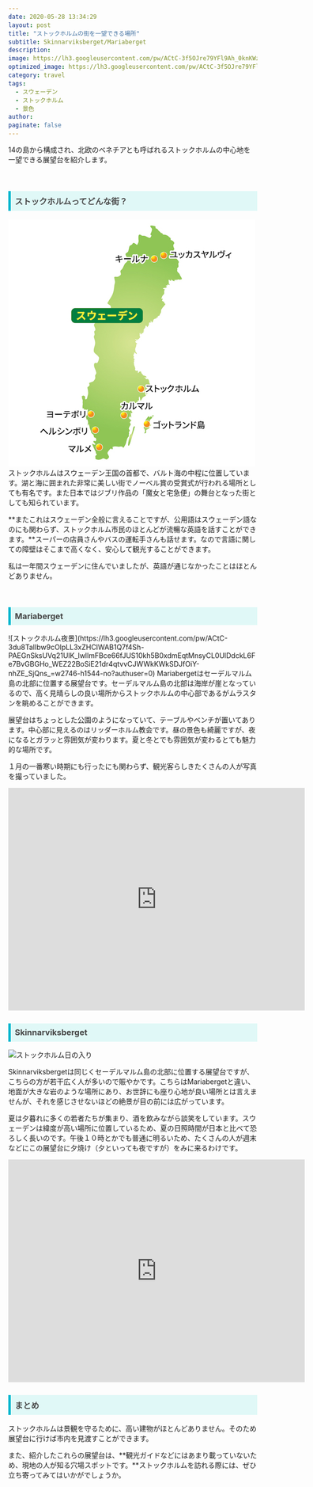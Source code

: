 ```yaml
---
date: 2020-05-28 13:34:29
layout: post
title: "ストックホルムの街を一望できる場所"
subtitle: Skinnarviksberget/Mariaberget
description:
image: https://lh3.googleusercontent.com/pw/ACtC-3f5OJre79YFl9Ah_0knKWzzO5Me_M_u1qB0e06XP_hQQ79_yJzdRDm-z4FUrk_4n2v74SVr5TEvW9bEsLPKy0rbERcJC5FlxMvv44lb5l2Uaglwe9sETobaLaXDmEh6d-3Kpzn2ERCxWJ12WvAzfcYR=w2880-h1622-no?authuser=0
optimized_image: https://lh3.googleusercontent.com/pw/ACtC-3f5OJre79YFl9Ah_0knKWzzO5Me_M_u1qB0e06XP_hQQ79_yJzdRDm-z4FUrk_4n2v74SVr5TEvW9bEsLPKy0rbERcJC5FlxMvv44lb5l2Uaglwe9sETobaLaXDmEh6d-3Kpzn2ERCxWJ12WvAzfcYR=w2880-h1622-no?authuser=0
category: travel
tags:
  - スウェーデン
  - ストックホルム
  - 景色
author:
paginate: false
---
```

14の島から構成され、北欧のベネチアとも呼ばれるストックホルムの中心地を一望できる展望台を紹介します。

<br>

<h3 style=" background: #E0F8F7; 
border-left: solid 5px #00b7ce;
color: #494949;
padding: 0.5em; 
color: #454545; ">ストックホルムってどんな街？
</h3>

![ストックホルム地図](/img/stockholm.jpg)
ストックホルムはスウェーデン王国の首都で、バルト海の中程に位置しています。湖と海に囲まれた非常に美しい街でノーベル賞の受賞式が行われる場所としても有名です。また日本ではジブリ作品の「魔女と宅急便」の舞台となった街としても知られています。

**またこれはスウェーデン全般に言えることですが、公用語はスウェーデン語なのにも関わらず、ストックホルム市民のほとんどが流暢な英語を話すことができます。**スーパーの店員さんやバスの運転手さんも話せます。なので言語に関しての障壁はそこまで高くなく、安心して観光することができます。

私は一年間スウェーデンに住んでいましたが、英語が通じなかったことはほとんどありません。

<br>


<h3 style=" background: #E0F8F7; 
border-left: solid 5px #00b7ce;
color: #494949;
padding: 0.5em; 
color: #454545; ">Mariaberget
</h3>
![ストックホルム夜景](https://lh3.googleusercontent.com/pw/ACtC-3du8TalIbw9cOlpLL3xZHCIWAB1Q7f4Sh-PAEGnSksUVq21UlK_lwllmFBce66fJUS10kh5B0xdmEqtMnsyCL0UlDdckL6Fe7BvGBGHo_WEZ22BoSiE21dr4qtvvCJWWkKWkSDJfOiY-nhZE_SjQns_=w2746-h1544-no?authuser=0)
Mariabergetはセーデルマルム島の北部に位置する展望台です。セーデルマルム島の北部は海岸が崖となっているので、高く見晴らしの良い場所からストックホルムの中心部であるがムラスタンを眺めることができます。

展望台はちょっとした公園のようになっていて、テーブルやベンチが置いてあります。中心部に見えるのはリッダーホルム教会です。昼の景色も綺麗ですが、夜になるとガラッと雰囲気が変わります。夏と冬とでも雰囲気が変わるとても魅力的な場所です。

１月の一番寒い時期にも行ったにも関わらず、観光客らしきたくさんの人が写真を撮っていました。

<iframe src="https://www.google.com/maps/embed?pb=!1m14!1m8!1m3!1d5929.942546684449!2d18.062839389511186!3d59.31977922068451!3m2!1i1024!2i768!4f13.1!3m3!1m2!1s0x0%3A0x6b19b1a7377f1a88!2sMariaberget!5e0!3m2!1sja!2sjp!4v1593346381912!5m2!1sja!2sjp" width="600" height="450" frameborder="0" style="border:0;" allowfullscreen="" aria-hidden="false" tabindex="0"></iframe>
<br>

<h3 style=" background: #E0F8F7; 
border-left: solid 5px #00b7ce;
color: #494949;
padding: 0.5em; 
color: #454545; ">Skinnarviksberget
</h3>

![ストックホルム日の入り](https://lh3.googleusercontent.com/pw/ACtC-3fQBGG5i0bywZKUM_6rlftcAfwQokj-rgqjMngZA2U6LgX8FjDpk429ySpubprYlLp0YhhDdPx3Yf-1XZKyUrSNHDX12PyjkHiCE8BCYGrn1szhhQCuEP8R8IKHJgLNq4ZGKQMSR3DztJqtITpqqHny=w2746-h1546-no?authuser=0)

Skinnarviksbergetは同じくセーデルマルム島の北部に位置する展望台ですが、こちらの方が若干広く人が多いので賑やかです。こちらはMariabergetと違い、地面が大きな岩のような場所にあり、お世辞にも座り心地が良い場所とは言えませんが、それを感じさせないほどの絶景が目の前には広がっています。

夏は夕暮れに多くの若者たちが集まり、酒を飲みながら談笑をしています。スウェーデンは緯度が高い場所に位置しているため、夏の日照時間が日本と比べて恐ろしく長いのです。午後１０時とかでも普通に明るいため、たくさんの人が週末などにこの展望台に夕焼け（夕といっても夜ですが）をみに来るわけです。


<iframe src="https://www.google.com/maps/embed?pb=!1m14!1m8!1m3!1d4716.588775423933!2d18.052046469195194!3d59.32162855435129!3m2!1i1024!2i768!4f13.1!3m3!1m2!1s0x0%3A0x63f68fd8fb2317ee!2sSkinnarviksberget!5e0!3m2!1sja!2sjp!4v1593351775368!5m2!1sja!2sjp" width="600" height="450" frameborder="0" style="border:0;" allowfullscreen="" aria-hidden="false" tabindex="0"></iframe>

<br>

<h3 style=" background: #E0F8F7; 
border-left: solid 5px #00b7ce;
color: #494949;
padding: 0.5em; 
color: #454545; ">まとめ
</h3>
ストックホルムは景観を守るために、高い建物がほとんどありません。そのため展望台に行けば市内を見渡すことができます。

また、紹介したこれらの展望台は、**観光ガイドなどにはあまり載っていないため、現地の人が知る穴場スポットです。**ストックホルムを訪れる際には、ぜひ立ち寄ってみてはいかがでしょうか。